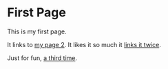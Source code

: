 # First Page

This is my first page.

It links to [my page 2](%202303271400%). It likes it so much it [links it twice](%202303271400%).

Just for fun, [a third time](%202303271400%).
